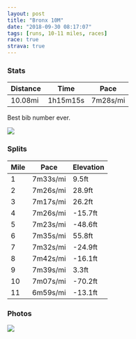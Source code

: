 ```yaml
---
layout: post
title: "Bronx 10M"
date: "2018-09-30 08:17:07"
tags: [runs, 10-11 miles, races]
race: true
strava: true
---
```


### Stats

| Distance | Time | Pace |
|----------|------|------|
|10.08mi|1h15m15s|7m28s/mi|

Best bib number ever.

<img src='https://maps.googleapis.com/maps/api/staticmap?maptype=roadmap&path=enc:ewexF|rdbMaOsIcd@}`@mc@iM{Um[ye@y^sq@k\og@k^wQ{Yyi@kR{JbL}C~AeA_A|KmF`CmDxUcKbb@oIir@tTrg@rShNpVbk@|a@ns@`^jf@d_@`KdRhE~Czc@~Lbg@`d@p`@xQhBnBoErV&key=AIzaSyC1MId7bFpkLXNAaYhBSTb8jLyiSqzbDtM&size=800x800&markers=color:yellow|label:S|40.83075,-73.92063&markers=color:green|label:F|40.82782,-73.92666999999999'>

### Splits

| Mile | Pace | Elevation |
|------|------|-----------|
|1|7m33s/mi|9.5ft|
|2|7m26s/mi|28.9ft|
|3|7m17s/mi|26.2ft|
|4|7m26s/mi|-15.7ft|
|5|7m23s/mi|-48.6ft|
|6|7m35s/mi|55.8ft|
|7|7m32s/mi|-24.9ft|
|8|7m42s/mi|-16.1ft|
|9|7m39s/mi|3.3ft|
|10|7m07s/mi|-70.2ft|
|11|6m59s/mi|-13.1ft|

### Photos
<img src='https://dgtzuqphqg23d.cloudfront.net/tQhWisxB8_vJfn_fvZE3WmBCt84qAjvlOZYL27ZlF48-768x487.jpg'>
